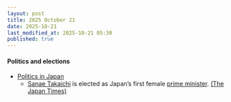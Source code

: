 ```yaml
---
layout: post
title: 2025 October 21
date: 2025-10-21
last_modified_at: 2025-10-21 05:30
published: true
---
```



#### Politics and elections

* [Politics in Japan](https://en.wikipedia.org/wiki/Politics_in_Japan "Politics in Japan")
  * [Sanae Takaichi](https://en.wikipedia.org/wiki/Sanae_Takaichi "Sanae Takaichi") is elected as Japan’s first female [prime minister](https://en.wikipedia.org/wiki/Prime_Minister_of_Japan "Prime Minister of Japan"). [(The Japan Times)](https://www.japantimes.co.jp/news/2025/10/21/japan/politics/sanae-takaichi-elected-japan-prime-minister/)
